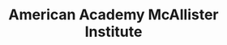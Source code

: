 ---
layout: repo
title: "American Academy McAllister Institute"
id: 21645
permalink: repos/21645/
---
